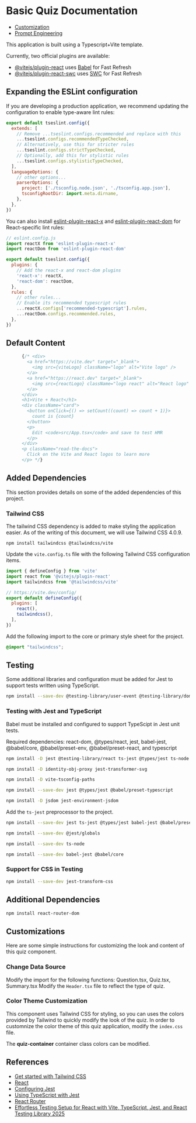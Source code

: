 # Basic Quiz Documentation

- [Customization](customization.md)
- [Prompt Engineering](prompt_engineering.md)

This application is built using a Typescript+Vite template.

Currently, two official plugins are available:

- [@vitejs/plugin-react](https://github.com/vitejs/vite-plugin-react/blob/main/packages/plugin-react/README.md) uses [Babel](https://babeljs.io/) for Fast Refresh
- [@vitejs/plugin-react-swc](https://github.com/vitejs/vite-plugin-react-swc) uses [SWC](https://swc.rs/) for Fast Refresh

## Expanding the ESLint configuration

If you are developing a production application, we recommend updating the configuration to enable type-aware lint rules:

```js
export default tseslint.config({
  extends: [
    // Remove ...tseslint.configs.recommended and replace with this
    ...tseslint.configs.recommendedTypeChecked,
    // Alternatively, use this for stricter rules
    ...tseslint.configs.strictTypeChecked,
    // Optionally, add this for stylistic rules
    ...tseslint.configs.stylisticTypeChecked,
  ],
  languageOptions: {
    // other options...
    parserOptions: {
      project: ['./tsconfig.node.json', './tsconfig.app.json'],
      tsconfigRootDir: import.meta.dirname,
    },
  },
})
```

You can also install [eslint-plugin-react-x](https://github.com/Rel1cx/eslint-react/tree/main/packages/plugins/eslint-plugin-react-x) and [eslint-plugin-react-dom](https://github.com/Rel1cx/eslint-react/tree/main/packages/plugins/eslint-plugin-react-dom) for React-specific lint rules:

```js
// eslint.config.js
import reactX from 'eslint-plugin-react-x'
import reactDom from 'eslint-plugin-react-dom'

export default tseslint.config({
  plugins: {
    // Add the react-x and react-dom plugins
    'react-x': reactX,
    'react-dom': reactDom,
  },
  rules: {
    // other rules...
    // Enable its recommended typescript rules
    ...reactX.configs['recommended-typescript'].rules,
    ...reactDom.configs.recommended.rules,
  },
})
```

## Default Content

```js
      {/* <div>
        <a href="https://vite.dev" target="_blank">
          <img src={viteLogo} className="logo" alt="Vite logo" />
        </a>
        <a href="https://react.dev" target="_blank">
          <img src={reactLogo} className="logo react" alt="React logo" />
        </a>
      </div>
      <h1>Vite + React</h1>
      <div className="card">
        <button onClick={() => setCount((count) => count + 1)}>
          count is {count}
        </button>
        <p>
          Edit <code>src/App.tsx</code> and save to test HMR
        </p>
      </div>
      <p className="read-the-docs">
        Click on the Vite and React logos to learn more
      </p> */}
```

## Added Dependencies
This section provides details on some of the added dependencies of this project.

### Tailwind CSS
The tailwind CSS dependency is added to make styling the application easier.  As of the writing of this document, we will use Tailwind CSS 4.0.9.

```shell
npm install tailwindcss @tailwindcss/vite
```

Update the `vite.config.ts` file with the following Tailwind CSS configuration items.

```js
import { defineConfig } from 'vite'
import react from '@vitejs/plugin-react'
import tailwindcss from '@tailwindcss/vite'

// https://vite.dev/config/
export default defineConfig({
  plugins: [
    react(),
    tailwindcss(),
  ],
})
```

Add the following import to the core or primary style sheet for the project.

```css
@import "tailwindcss";
```

## Testing
Some additional libraries and configuration must be added for Jest to support tests written using TypeScript.

```sh
npm install --save-dev @testing-library/user-event @testing-library/dom @testing-library/react @testing-library/jest-dom
```

### Testing with Jest and TypeScript

Babel must be installed and configured to support TypeScipt in Jest unit tests.

Required dependencies:  react-dom, @types/react, jest, babel-jest, @babel/core, @babel/preset-env, @babel/preset-react, and typescript

```sh
npm install -D jest @testing-library/react ts-jest @types/jest ts-node @testing-library/jest-dom jest-environment-jsdom @testing-library/user-event

npm install -D identity-obj-proxy jest-transformer-svg

npm install -D vite-tsconfig-paths

npm install --save-dev jest @types/jest @babel/preset-typescript

npm install -D jsdom jest-environment-jsdom

```

Add the `ts-jest` preprocessor to the project.

```sh
npm install --save-dev jest ts-jest @types/jest babel-jest @babel/preset-env @babel/preset-react @babel/preset-typescript @babel/plugin-transform-runtime

npm install --save-dev @jest/globals

npm install --save-dev ts-node

npm install --save-dev babel-jest @babel/core

```

### Support for CSS in Testing

```sh
npm install --save-dev jest-transform-css
```

## Additional Dependencies

```sh
npm install react-router-dom
```

## Customizations
Here are some simple instructions for customizing the look and content of this quiz component.

### Change Data Source

Modify the import for the following functions:  Question.tsx, Quiz.tsx, Summary.tsx
Modify the `Header.tsx` file to reflect the type of quiz.

### Color Theme Customization
This component uses Tailwind CSS for styling, so you can uses the colors provided by Tailwind to quickly modify the look of the quiz.  In order to customnize the color theme of this quiz application, modify the `index.css` file.

The **quiz-container** container class colors can be modified.

## References
- [Get started with Tailwind CSS](https://tailwindcss.com/docs/installation/using-vite)
- [React](https://react.dev/)
- [Configuring Jest](https://jestjs.io/docs/configuration)
- [Using TypeScript with Jest](https://jestjs.io/docs/getting-started#using-typescript)
- [React Router](https://reactrouter.com/en/main)
- [Effortless Testing Setup for React with Vite, TypeScript, Jest, and React Testing Library 2025](https://dev.to/teyim/effortless-testing-setup-for-react-with-vite-typescript-jest-and-react-testing-library-1c48)